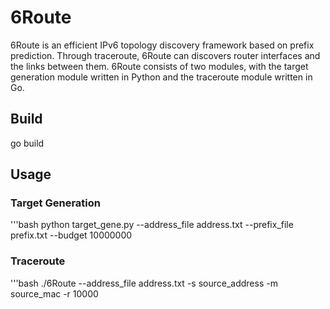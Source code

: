 # 6Route
6Route is an efficient IPv6 topology discovery framework based on prefix prediction. Through traceroute, 6Route can discovers router interfaces and the links between them. 6Route consists of two modules, with the target generation module written in Python and the traceroute module written in Go.
## Build
go build
## Usage
### Target Generation
'''bash
python target_gene.py --address_file address.txt --prefix_file prefix.txt --budget 10000000
### Traceroute
'''bash
./6Route --address_file address.txt -s source_address -m source_mac -r 10000 
